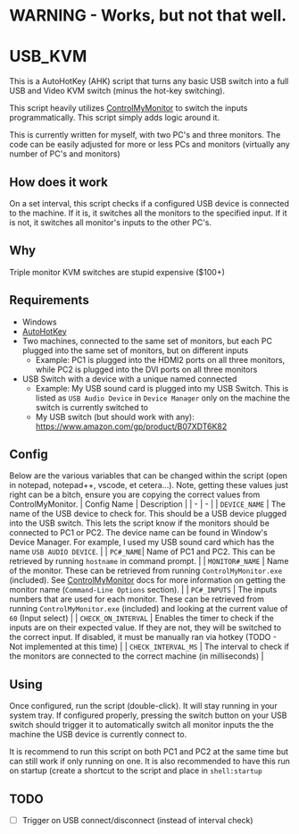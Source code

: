 # WARNING - Works, but not that well. 

# USB_KVM
This is a AutoHotKey (AHK) script that turns any basic USB switch into a full USB and Video KVM switch (minus the hot-key switching).

This script heavily utilizes [ControlMyMonitor](https://www.nirsoft.net/utils/control_my_monitor.html) to switch the inputs programmatically. This script simply adds logic around it.

This is currently written for myself, with two PC's and three monitors. The code can be easily adjusted for more or less PCs and monitors (virtually any number of PC's and monitors)

## How does it work
On a set interval, this script checks if a configured USB device is connected to the machine. If it is, it switches all the monitors to the specified input. If it is not, it switches all monitor's inputs to the other PC's.

## Why
Triple monitor KVM switches are stupid expensive ($100+)

## Requirements
- Windows
- [AutoHotKey](https://www.autohotkey.com/)
- Two machines, connected to the same set of monitors, but each PC plugged into the same set of monitors, but on different inputs
   - Example: PC1 is plugged into the HDMI2 ports on all three monitors, while PC2 is plugged into the DVI ports on all three monitors
- USB Switch with a device with a unique named connected
   - Example: My USB sound card is plugged into my USB Switch. This is listed as `USB Audio Device` in `Device Manager` only on the machine the switch is currently switched to
   - My USB switch (but should work with any): https://www.amazon.com/gp/product/B07XDT6K82

## Config
Below are the various variables that can be changed within the script (open in notepad, notepad++, vscode, et cetera...). Note, getting these values just right can be a bitch, ensure you are copying the correct values from ControlMyMonitor.
| Config Name | Description |
| - | - |
| `DEVICE_NAME` | The name of the USB device to check for. This should be a USB device plugged into the USB switch. This lets the script know if the monitors should be connected to PC1 or PC2. The device name can be found in Window's Device Manager. For example, I used my USB sound card which has the name `USB AUDIO DEVICE`. |
| `PC#_NAME`| Name of PC1 and PC2. This can be retrieved by running `hostname` in command prompt. |
| `MONITOR#_NAME` | Name of the monitor. These can be retrieved from running `ControlMyMonitor.exe` (included). See [ControlMyMonitor](https://www.nirsoft.net/utils/control_my_monitor.html) docs for more information on getting the monitor name (`Command-Line Options` section). |
| `PC#_INPUTS` | The inputs numbers that are used for each monitor. These can be retrieved from running `ControlMyMonitor.exe` (included) and looking at the current value of `60` (Input select)  |
| `CHECK_ON_INTERVAL` | Enables the timer to check if the inputs are on their expected value. If they are not, they will be switched to the correct input. If disabled, it must be manually ran via hotkey (TODO - Not implemented at this time) |
| `CHECK_INTERVAL_MS` | The interval to check if the monitors are connected to the correct machine (in milliseconds) |

## Using
Once configured, run the script (double-click). It will stay running in your system tray. If configured properly, pressing the switch button on your USB switch should trigger it to automatically switch all monitor inputs the the machine the USB device is currently connect to.

It is recommend to run this script on both PC1 and PC2 at the same time but can still work if only running on one. 
It is also recommended to have this run on startup (create a shortcut to the script and place in `shell:startup`

## TODO
- [ ] Trigger on USB connect/disconnect (instead of interval check)
